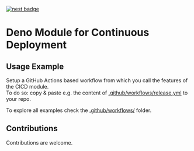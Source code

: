 [![nest badge](https://nest.land/badge.svg)](https://nest.land/package/CICD)
# Deno Module for Continuous Deployment

## Usage Example 
Setup a GitHub Actions based workflow from which you call the features of the CICD module.  
To do so: copy & paste e.g. the content of [.github/workflows/release.yml](https://github.com/michael-spengler/cicd/blob/main/.github/workflows/release.yml) to your repo.  

To explore all examples check the [.github/workflows/](https://github.com/michael-spengler/cicd/tree/main/.github/workflows) folder.

## Contributions
Contributions are welcome.


